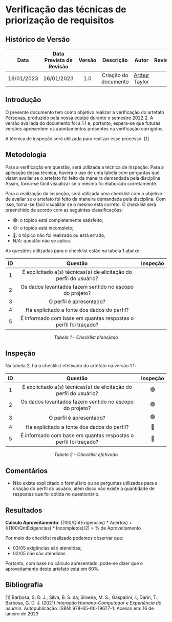 # Verificação das técnicas de priorização de requisitos
## <a>Histórico de Versão</a>
|    Data    | Data Prevista de Revisão | Versão |      Descrição       |                 Autor                 |                  Revisor                   |
| :--------: | :----------------------: | :----: | :------------------: | :-----------------------------------: | :----------------------------------------: |
| 16/01/2023 |        16/01/2023        |  1.0   | Criação do documento | [Arthur Taylor](https://github.com/Eruel6) |  |

## <a>Introdução</a>
O presente documento tem como objetivo realizar a verificação do artefato [Personas](../../../Elicitacao/perfil.md), produzido pela nossa equipe durante o semestre 2022.2. A versão avaliada do documento foi a 1.1 e, portanto, espera-se que futuras versões apresentem os apontamentos presentes na verificação corrigidos.

A técnica de inspeção será utilizada para realizar esse processo. [1]

## <a>Metodologia</a>
Para a verificação em questão, será utilizada a técnica de inspeção. Para a aplicação dessa técnica, haverá o uso de uma tabela com perguntas que visam avaliar se o artefato foi feito da maneira demandada pela disciplina. Assim, torna-se fácil visualizar se o mesmo foi elaborado corretamente.

Para a realização da inspeção, será utilizada uma checklist com o objetivo de avaliar se o artefato foi feito da maneira demandada pela disciplina. Com isso, torna-se fácil visualizar se o mesmo está correto. O checklist será preenchido de acordo com as seguintes classificações:

* 🟢: o tópico está completamente satisfeito;
* 🟡: o tópico está incompleto;
* 🔴: o tópico não foi realizado ou está errado;
* N/A: questão não se aplica.

As questões utilizadas para o checklist estão na tabela 1 abaixo:

<center>

  
| ID | Questão | Inspeção | 
| :--: | :-------: | :------: |
1 | É explicitado a(s) técnicas(s) de elicitação do perfil do usuário? |  |
2 | Os dados levantados fazem sentido no escopo do projeto? |  |
3 | O perfil é apresentado? |  |
4 | Há explicitado a fonte dos dados do perfil? |  |
5 | É informado com base em quantas respostas o perfil foi traçado? |  |

  
*Tabela 1 - Checklist planejado*

</center>

## <a>Inspeção</a>

Na tabela 2, há o checklist efetivado do artefato na versão 1.1:

<center>

| ID | Questão | Inspeção | 
| :--: | :-------: | :------: |
1 | É explicitado a(s) técnicas(s) de elicitação do perfil do usuário? | 🟢 |
2 | Os dados levantados fazem sentido no escopo do projeto? | 🟢 |
3 | O perfil é apresentado? | 🟢 |
4 | Há explicitado a fonte dos dados do perfil? | 🔴 |
5 | É informado com base em quantas respostas o perfil foi traçado? | 🔴 |
  
*Tabela 2 - Checklist efetivado*

</center>

## <a>Comentários</a>

* Não existe explicitado o formulário ou as perguntas utilizadas para a criação do perfil do usuário, além disso não existe a quantidade de respostas que foi obtida no questionário.

  
## <a>Resultados</a>
<a>**Calculo Aproveitamento**</a>: ((100/QntExigencias) * Acertos) + (((100/QntExigencias) * Incompletos)/2) = % de Aproveitamento

Por meio do checklist realizado podemos observar que:
  
  * 03/05 exigências são atendidas;
  * 02/05 não são atendidas

Portanto, com base no cálculo apresentado, pode-se dizer que o aproveitamento deste artefato está em 60%.
  
## <a>Bibliografia</a>

[1] Barbosa, S. D. J.; Silva, B. S. da; Silveira, M. S.; Gasparini, I.; Darin, T.; Barbosa, G. D. J. (2021) _Interação Humano-Computador e Experiência do usuário_. Autopublicação. ISBN: 978-65-00-19677-1. Acesso em: 16 de janeiro de 2023
